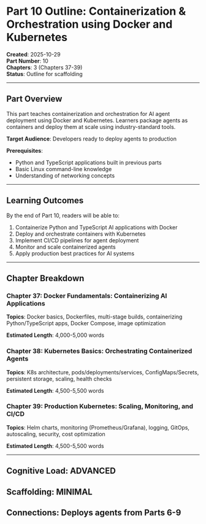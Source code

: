 # Part 10 Outline: Containerization & Orchestration using Docker and Kubernetes

**Created**: 2025-10-29  
**Part Number**: 10  
**Chapters**: 3 (Chapters 37-39)  
**Status**: Outline for scaffolding

---

## Part Overview

This part teaches containerization and orchestration for AI agent deployment using Docker and Kubernetes. Learners package agents as containers and deploy them at scale using industry-standard tools.

**Target Audience**: Developers ready to deploy agents to production

**Prerequisites**:
- Python and TypeScript applications built in previous parts
- Basic Linux command-line knowledge
- Understanding of networking concepts

---

## Learning Outcomes

By the end of Part 10, readers will be able to:
1. Containerize Python and TypeScript AI applications with Docker
2. Deploy and orchestrate containers with Kubernetes
3. Implement CI/CD pipelines for agent deployment
4. Monitor and scale containerized agents
5. Apply production best practices for AI systems

---

## Chapter Breakdown

### Chapter 37: Docker Fundamentals: Containerizing AI Applications

**Topics**: Docker basics, Dockerfiles, multi-stage builds, containerizing Python/TypeScript apps, Docker Compose, image optimization

**Estimated Length**: 4,000-5,000 words

### Chapter 38: Kubernetes Basics: Orchestrating Containerized Agents

**Topics**: K8s architecture, pods/deployments/services, ConfigMaps/Secrets, persistent storage, scaling, health checks

**Estimated Length**: 4,500-5,500 words

### Chapter 39: Production Kubernetes: Scaling, Monitoring, and CI/CD

**Topics**: Helm charts, monitoring (Prometheus/Grafana), logging, GitOps, autoscaling, security, cost optimization

**Estimated Length**: 4,500-5,500 words

---

## Cognitive Load: ADVANCED  
## Scaffolding: MINIMAL  
## Connections: Deploys agents from Parts 6-9

